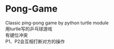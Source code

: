 # Pong-Game
Classic ping-pong game by python turtle module  
用turtle写的乒乓球游戏  
有键位冲突  
P1、P2会互相打断对方的操作
